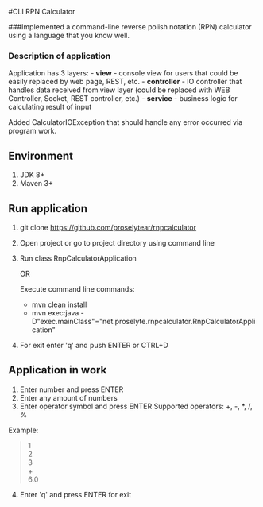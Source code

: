 #CLI RPN Calculator

###Implemented a command-line reverse polish notation (RPN) calculator using a language that you know well.

### Description of application

Application has 3 layers:
    - <b>view</b> - console view for users that could be easily replaced by web page, REST, etc.
    - <b>controller</b> - IO controller that handles data received from view layer (could be replaced with WEB Controller, Socket, REST controller, etc.)
    - <b>service</b> - business logic for calculating result of input

Added CalculatorIOException that should handle any error occurred via program work.

## Environment
1. JDK 8+
2. Maven 3+

## Run application
1. git clone https://github.com/proselytear/rnpcalculator
2. Open project or go to project directory using command line
3. 
    Run class RnpCalculatorApplication
    
    OR
    
    Execute command line commands:
    - mvn clean install
    - mvn exec:java -D"exec.mainClass"="net.proselyte.rnpcalculator.RnpCalculatorApplication"
 
4. For exit enter 'q' and push ENTER or CTRL+D


##  Application in work

1. Enter number and press ENTER
2. Enter any amount of numbers
3. Enter operator symbol and press ENTER
   Supported operators: +, -, *, /, %
   
Example:

>1<br>
>2<br>
>3<br>
>\+<br>
>6.0

4. Enter 'q' and press ENTER for exit